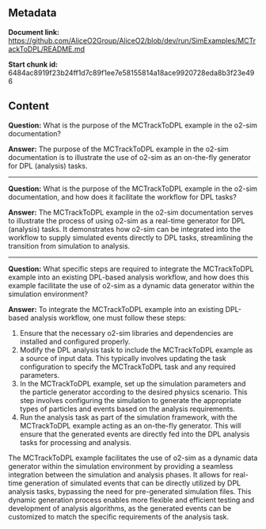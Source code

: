## Metadata

**Document link:** https://github.com/AliceO2Group/AliceO2/blob/dev/run/SimExamples/MCTrackToDPL/README.md

**Start chunk id:** 6484ac8919f23b24ff1d7c89f1ee7e58155814a18ace9920728eda8b3f23e496

## Content

**Question:** What is the purpose of the MCTrackToDPL example in the o2-sim documentation?

**Answer:** The purpose of the MCTrackToDPL example in the o2-sim documentation is to illustrate the use of o2-sim as an on-the-fly generator for DPL (analysis) tasks.

---

**Question:** What is the purpose of the MCTrackToDPL example in the o2-sim documentation, and how does it facilitate the workflow for DPL tasks?

**Answer:** The MCTrackToDPL example in the o2-sim documentation serves to illustrate the process of using o2-sim as a real-time generator for DPL (analysis) tasks. It demonstrates how o2-sim can be integrated into the workflow to supply simulated events directly to DPL tasks, streamlining the transition from simulation to analysis.

---

**Question:** What specific steps are required to integrate the MCTrackToDPL example into an existing DPL-based analysis workflow, and how does this example facilitate the use of o2-sim as a dynamic data generator within the simulation environment?

**Answer:** To integrate the MCTrackToDPL example into an existing DPL-based analysis workflow, one must follow these steps:

1. Ensure that the necessary o2-sim libraries and dependencies are installed and configured properly.
2. Modify the DPL analysis task to include the MCTrackToDPL example as a source of input data. This typically involves updating the task configuration to specify the MCTrackToDPL task and any required parameters.
3. In the MCTrackToDPL example, set up the simulation parameters and the particle generator according to the desired physics scenario. This step involves configuring the simulation to generate the appropriate types of particles and events based on the analysis requirements.
4. Run the analysis task as part of the simulation framework, with the MCTrackToDPL example acting as an on-the-fly generator. This will ensure that the generated events are directly fed into the DPL analysis tasks for processing and analysis.

The MCTrackToDPL example facilitates the use of o2-sim as a dynamic data generator within the simulation environment by providing a seamless integration between the simulation and analysis phases. It allows for real-time generation of simulated events that can be directly utilized by DPL analysis tasks, bypassing the need for pre-generated simulation files. This dynamic generation process enables more flexible and efficient testing and development of analysis algorithms, as the generated events can be customized to match the specific requirements of the analysis task.